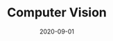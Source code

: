 ---
title: "Computer Vision"
collection: teaching
type: "Undergraduate course"
permalink: /teaching/2020-spring-teaching-3
venue: "Renmin University of China, Institute of Statistics and Big Data"
date: 2020-09-01
location: "Beijing, China"
---